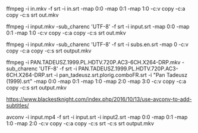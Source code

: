 ffmpeg -i in.mkv -f srt -i in.srt -map 0:0 -map 0:1 -map 1:0 -c:v copy -c:a copy -c:s srt out.mkv

 ffmpeg -i input.mkv -sub_charenc 'UTF-8' -f srt -i input.srt -map 0:0 -map 0:1 -map 1:0 -c:v copy -c:a copy -c:s srt out.mkv
 
 ffmpeg -i input.mkv -sub_charenc 'UTF-8' -f srt -i subs.en.srt -map 0 -c:v copy -c:a copy -c:s srt output.mkv
 
 
 ffmpeg -i PAN.TADEUSZ.1999.PL.HDTV.720P.AC3-6CH.X264-DRP.mkv  -sub_charenc 'UTF-8' -f srt -i PAN.TADEUSZ.1999.PL.HDTV.720P.AC3-6CH.X264-DRP.srt -i pan_tadeusz.srt.plorig.comboFR.srt -i "Pan Tadeusz (1999).srt"  -map 0:0 -map 0:1 -map 1:0 -map 2:0  -map 3:0 -c:v copy -c:a copy -c:s srt output.mkv
 
 
 
 https://www.blackestknight.com/index.php/2016/10/13/use-avconv-to-add-subtitles/
 
 
 avconv -i input.mp4 -f srt -i input.srt -i input2.srt -map 0:0 -map 0:1 -map 1:0 -map 2:0 -c:v copy -c:a copy -c:s srt -c:s srt output.mkv 
